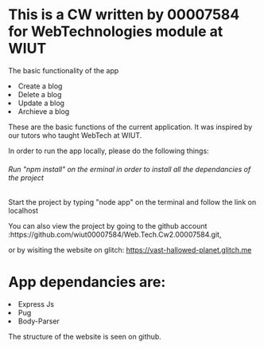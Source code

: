 <html>
<h1>This is a CW written by 00007584 for WebTechnologies module at WIUT</h1>
<p>The basic functionality of the app</p>
<li>Create a blog</li>
<li>Delete a blog</li>
<li>Update a blog</li>
<li>Archieve a blog</li>
<p>These are the basic functions of the current application. It was inspired by our tutors who taught WebTech at WIUT.</p>

<p>In order to run the app locally, please do the following things:</p>
<h6>Run "npm install" on the erminal in order to install all the dependancies of the project</h6>
<p>Start the project by typing "node app" on the terminal and follow the link on localhost</p>
<p>You can also view the project by going to the github account :https://github.com/wiut00007584/Web.Tech.Cw2.00007584.git, 
 
 or by wisiting the website on glitch: https://vast-hallowed-planet.glitch.me</p>

<h1>App dependancies are:</h1>
<li>Express Js</li>
<li>Pug</li>
<li>Body-Parser</li>

The structure of the website is seen on github.

</html>
